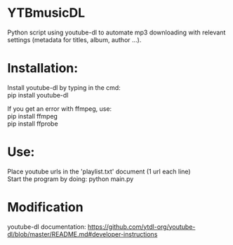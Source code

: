 # YTBmusicDL
Python script using youtube-dl to automate mp3 downloading with relevant settings (metadata for titles, album, author ...).


# Installation:
 Install youtube-dl by typing in the cmd:  
 pip install youtube-dl  
 
 If you get an error with ffmpeg, use:  
 pip install ffmpeg  
 pip install ffprobe  

# Use:
Place youtube urls in the 'playlist.txt' document (1 url each line)  
Start the program by doing: python main.py  

# Modification
youtube-dl documentation: https://github.com/ytdl-org/youtube-dl/blob/master/README.md#developer-instructions
